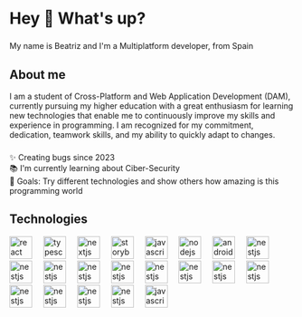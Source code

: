 <h1 align="left">Hey 👋 What's up?</h1>

###

<p align="left">My name is Beatriz and I'm a Multiplatform developer, from Spain </p>

###

<h2 align="left">About me</h2>
<p>I am a student of Cross-Platform and Web Application Development (DAM), currently pursuing my
higher education with a great enthusiasm for learning new technologies that enable me to
continuously improve my skills and experience in programming. I am recognized for my
commitment, dedication, teamwork skills, and my ability to quickly adapt to changes.</p>

###

<p align="left">✨ Creating bugs since 2023<br>📚 I'm currently learning about Ciber-Security <br>🎯 Goals: Try different technologies and show others how amazing is this programming world</p>

###

###
<h2 align="left">Technologies</h2>
<div align="left">
  <img src="https://cdn.jsdelivr.net/gh/devicons/devicon/icons/java/java-original.svg" height="40" alt="react logo"  />
  <img width="12" />  
  <img src="https://cdn.jsdelivr.net/gh/devicons/devicon/icons/php/php-original.svg" height="40" alt="typescript logo"  />
  <img width="12" />
  <img src="https://cdn.jsdelivr.net/gh/devicons/devicon/icons/html5/html5-original.svg" height="40" alt="nextjs logo"  />
  <img width="12" />
  <img src="https://cdn.jsdelivr.net/gh/devicons/devicon/icons/css3/css3-original.svg" height="40" alt="storybook logo"  />
  <img width="12" />
  <img src="https://cdn.jsdelivr.net/gh/devicons/devicon/icons/javascript/javascript-original.svg" height="40" alt="javascript logo"  />
  <img width="12" />
  <img src="https://cdn.jsdelivr.net/gh/devicons/devicon/icons/nodejs/nodejs-original.svg" height="40" alt="nodejs logo"  />
  <img width="12" />
  <img src="https://cdn.jsdelivr.net/gh/devicons/devicon/icons/androidstudio/androidstudio-original.svg" height="40" alt="android logo"  />
  <img width="12" />
  <img src="https://cdn.jsdelivr.net/gh/devicons/devicon/icons/kotlin/kotlin-original.svg" height="40" alt="nestjs logo"  />
    <img width="12" />
  <img src="https://cdn.jsdelivr.net/gh/devicons/devicon/icons/python/python-original.svg" height="40" alt="nestjs logo"  />
    <img width="12" />
  <img src="https://cdn.jsdelivr.net/gh/devicons/devicon/icons/svelte/svelte-original.svg" height="40" alt="nestjs logo"  />
   <img width="12" />
  <img src="https://cdn.jsdelivr.net/gh/devicons/devicon/icons/arduino/arduino-original.svg" height="40" alt="nestjs logo"  />
  <img width="12" />
  <img src="https://cdn.jsdelivr.net/gh/devicons/devicon/icons/figma/figma-original.svg" height="40" alt="nestjs logo"  />
  <img width="12" />
  <img src="https://cdn.jsdelivr.net/gh/devicons/devicon/icons/blender/blender-original.svg" height="40" alt="nestjs logo"  />
   <img width="12" />
  <img src="https://cdn.jsdelivr.net/gh/devicons/devicon/icons/unity/unity-original.svg" height="40" alt="nestjs logo"  />
  <img width="12" />
  <img src="https://cdn.jsdelivr.net/gh/devicons/devicon/icons/mongodb/mongodb-original.svg" height="40" alt="nestjs logo"  />
   <img width="12" />
    <img src="https://cdn.jsdelivr.net/gh/devicons/devicon/icons/firebase/firebase-original.svg" height="40" alt="nestjs logo"  />
   <img width="12" />
  <img src="https://cdn.jsdelivr.net/gh/devicons/devicon/icons/mysql/mysql-original.svg" height="40" alt="nestjs logo"  />
    <img width="12" />
  <img src="https://cdn.jsdelivr.net/gh/devicons/devicon/icons/docker/docker-original.svg" height="40" alt="nestjs logo"  />
    <img width="12" />    
  <img src="https://cdn.jsdelivr.net/gh/devicons/devicon/icons/powershell/powershell-original.svg" height="40" alt="nestjs logo"  />
    <img width="12" />
  <img src="https://cdn.jsdelivr.net/gh/devicons/devicon/icons/notion/notion-original.svg" height="40" alt="nestjs logo"  />
   <img width="12" />
  <img src="https://cdn.jsdelivr.net/gh/devicons/devicon/icons/markdown/markdown-original.svg" height="40" alt="javascript logo"  />
</div>

###
